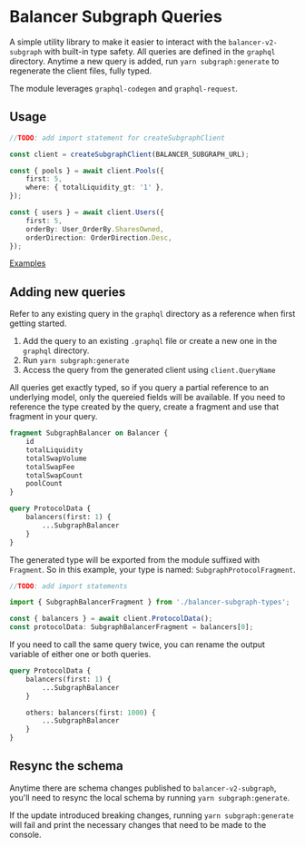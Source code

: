 # Balancer Subgraph Queries

A simple utility library to make it easier to interact with the `balancer-v2-subgraph` with built-in type safety. All queries are defined in the `graphql` directory.
Anytime a new query is added, run `yarn subgraph:generate` to regenerate the client files, fully typed.

The module leverages `graphql-codegen` and `graphql-request`.

## Usage

```ts
//TODO: add import statement for createSubgraphClient

const client = createSubgraphClient(BALANCER_SUBGRAPH_URL);

const { pools } = await client.Pools({
    first: 5,
    where: { totalLiquidity_gt: '1' },
});

const { users } = await client.Users({
    first: 5,
    orderBy: User_OrderBy.SharesOwned,
    orderDirection: OrderDirection.Desc,
});
```

[Examples](./examples/subgraph-queries.ts)

## Adding new queries

Refer to any existing query in the `graphql` directory as a reference when first getting started.

1. Add the query to an existing `.graphql` file or create a new one in the `graphql` directory.
2. Run `yarn subgraph:generate`
3. Access the query from the generated client using `client.QueryName`

All queries get exactly typed, so if you query a partial reference to an underlying model, only the quereied fields will be available. If you need to reference the type created by the query, create a fragment and use that fragment in your query.

```graphql
fragment SubgraphBalancer on Balancer {
    id
    totalLiquidity
    totalSwapVolume
    totalSwapFee
    totalSwapCount
    poolCount
}

query ProtocolData {
    balancers(first: 1) {
        ...SubgraphBalancer
    }
}
```

The generated type will be exported from the module suffixed with `Fragment`. So in this example, your type is named: `SubgraphProtocolFragment`.

```ts
//TODO: add import statements

import { SubgraphBalancerFragment } from './balancer-subgraph-types';

const { balancers } = await client.ProtocolData();
const protocolData: SubgraphBalancerFragment = balancers[0];
```

If you need to call the same query twice, you can rename the output variable of either one or both queries.

```graphql
query ProtocolData {
    balancers(first: 1) {
        ...SubgraphBalancer
    }

    others: balancers(first: 1000) {
        ...SubgraphBalancer
    }
}
```

## Resync the schema

Anytime there are schema changes published to `balancer-v2-subgraph`, you'll need to resync the local schema by running `yarn subgraph:generate`.

If the update introduced breaking changes, running `yarn subgraph:generate` will fail and print the necessary changes that need to be made to the console.
